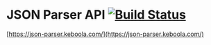 # JSON Parser API [![Build Status](https://travis-ci.org/keboola/jsonparser-api.svg?branch=master)](https://travis-ci.org/keboola/jsonparser-api)

[https://json-parser.keboola.com/](https://json-parser.keboola.com/)